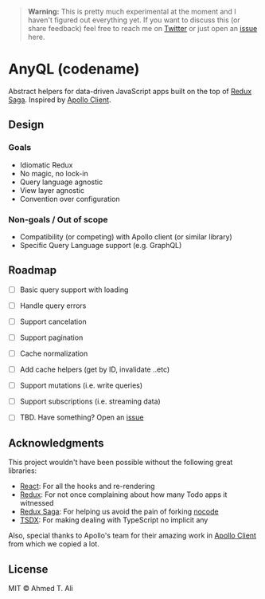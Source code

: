 > **Warning:** This is pretty much experimental at the moment and I haven't figured out everything yet. If you want to discuss this (or share feedback) feel free to reach me on [Twitter][twitter] or just open an [issue][issue] here.

# AnyQL (codename)

Abstract helpers for data-driven JavaScript apps built on the top of [Redux Saga][saga]. Inspired by [Apollo Client][apollo].

## Design

### Goals

- Idiomatic Redux
- No magic, no lock-in
- Query language agnostic
- View layer agnostic
- Convention over configuration

### Non-goals / Out of scope

- Compatibility (or competing) with Apollo client (or similar library)
- Specific Query Language support (e.g. GraphQL)

## Roadmap

- [ ] Basic query support with loading
- [ ] Handle query errors
- [ ] Support cancelation
- [ ] Support pagination
- [ ] Cache normalization
- [ ] Add cache helpers (get by ID, invalidate ..etc)
- [ ] Support mutations (i.e. write queries)
- [ ] Support subscriptions (i.e. streaming data)
- [ ] TBD. Have something? Open an [issue][issue]


## Acknowledgments

This project wouldn't have been possible without the following great libraries:

* [React][react]: For all the hooks and re-rendering
* [Redux][redux]: For not once complaining about how many Todo apps it witnessed
* [Redux Saga][saga]: For helping us avoid the pain of forking [nocode][nocode]
* [TSDX][tsdx]: For making dealing with TypeScript no implicit any

Also, special thanks to Apollo's team for their amazing work in [Apollo Client][apollo] from which we copied a lot.

## License

MIT © Ahmed T. Ali

[apollo]: https://www.apollographql.com/docs/react/
[issue]: https://github.com/z0al/anyql/issues
[nocode]: https://github.com/kelseyhightower/nocode
[react]: https://reactjs.org/
[redux]: https://redux.js.org
[saga]: https://redux-saga.js.org
[twitter]: https://twitter.com/_z0al
[tsdx]: https://github.com/jaredpalmer/tsdx
